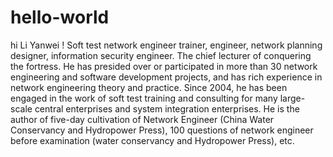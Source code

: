 # hello-world

hi Li Yanwei !
Soft test network engineer trainer, engineer, network planning designer, information security engineer. The chief lecturer of conquering the fortress. He has presided over or participated in more than 30 network engineering and software development projects, and has rich experience in network engineering theory and practice. Since 2004, he has been engaged in the work of soft test training and consulting for many large-scale central enterprises and system integration enterprises. He is the author of five-day cultivation of Network Engineer (China Water Conservancy and Hydropower Press), 100 questions of network engineer before examination (water conservancy and Hydropower Press), etc.
